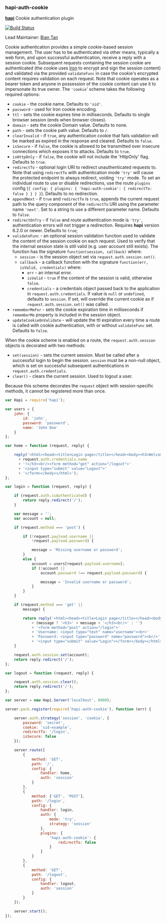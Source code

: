 ### hapi-auth-cookie

[**hapi**](https://github.com/hapijs/hapi) Cookie authentication plugin

[![Build Status](https://secure.travis-ci.org/hapijs/hapi-auth-cookie.png)](http://travis-ci.org/hapijs/hapi-auth-cookie)

Lead Maintainer: [Bian Tan](https://github.com/biant)

Cookie authentication provides a simple cookie-based session management. The user has to be authenticated via other means, typically a web
form, and upon successful authentication, receive a reply with a session cookie. Subsequent requests containing the session cookie are authenticated
(the cookie uses [Iron](https://github.com/hueniverse/iron) to encrypt and sign the session content) and validated via the provided `validateFunc`
in case the cookie's encrypted content requires validation on each request. Note that cookie operates as a bearer token and anyone in possession
of the cookie content can use it to impersonate its true owner. The `'cookie`' scheme takes the following required options:

- `cookie` - the cookie name. Defaults to `'sid'`.
- `password` - used for Iron cookie encoding.
- `ttl` - sets the cookie expires time in milliseconds. Defaults to single browser session (ends when browser closes).
- `domain` - sets the cookie Domain value. Defaults to none.
- `path` - sets the cookie path value. Defaults to `/`.
- `clearInvalid` - if `true`, any authentication cookie that fails validation will be marked as expired in the response and cleared. Defaults to `false`.
- `isSecure` - if `false`, the cookie is allowed to be transmitted over insecure connections which exposes it to attacks. Defaults to `true`.
- `isHttpOnly` - if `false`, the cookie will not include the 'HttpOnly' flag. Defaults to `true`.
- `redirectTo` - optional login URI to redirect unauthenticated requests to. Note that using `redirectTo` with authentication mode `'try'`
  will cause the protected endpoint to always redirect, voiding `'try'` mode. To set an individual route to use or disable redirections, use
  the route `plugins` config (`{ config: { plugins: { 'hapi-auth-cookie': { redirectTo: false } } } }`). Defaults to no redirection.
- `appendNext` - if `true` and `redirectTo` is `true`, appends the current request path to the query component of the `redirectTo` URI using the
  parameter name `'next'`. Set to a string to use a different parameter name. Defaults to `false`.
- `redirectOnTry` - if `false` and route authentication mode is `'try'`, authentication errors will not trigger a redirection. Requires **hapi**
  version 6.2.0 or newer. Defaults to `true`;
- `validateFunc` - an optional session validation function used to validate the content of the session cookie on each request. Used to verify that the
  internal session state is still valid (e.g. user account still exists). The function has the signature `function(session, callback)` where:
    - `session` - is the session object set via `request.auth.session.set()`.
    - `callback` - a callback function with the signature `function(err, isValid, credentials)` where:
        - `err` - an internal error.
        - `isValid` - `true` if the content of the session is valid, otherwise `false`.
        - `credentials` - a credentials object passed back to the application in `request.auth.credentials`. If value is `null` or `undefined`,
          defaults to `session`. If set, will override the current cookie as if `request.auth.session.set()` was called.
- `rememberMeFor` - sets the cookie expiration time in milliseconds if `rememberMe` property is included in the session object.
- `updateCookieOnValidate` - will update the ttl expiration every time a route is called with cookie authentication, with or without `validateFunc` set. Defaults to `false`.

When the cookie scheme is enabled on a route, the `request.auth.session` objects is decorated with two methods:

- `set(session)` - sets the current session. Must be called after a successful login to begin the session. `session` must be a non-null object,
  which is set on successful subsequent authentications in `request.auth.credentials`.
- `clear()` - clears the current session. Used to logout a user.

Because this scheme decorates the `request` object with session-specific methods, it cannot be registered more than once.

```javascript
var Hapi = require('hapi');

var users = {
    john: {
        id: 'john',
        password: 'password',
        name: 'John Doe'
    }
};

var home = function (request, reply) {

    reply('<html><head><title>Login page</title></head><body><h3>Welcome '
      + request.auth.credentials.name
      + '!</h3><br/><form method="get" action="/logout">'
      + '<input type="submit" value="Logout">'
      + '</form></body></html>');
};

var login = function (request, reply) {

    if (request.auth.isAuthenticated) {
        return reply.redirect('/');
    }

    var message = '';
    var account = null;

    if (request.method === 'post') {

        if (!request.payload.username ||
            !request.payload.password) {

            message = 'Missing username or password';
        }
        else {
            account = users[request.payload.username];
            if (!account ||
                account.password !== request.payload.password) {

                message = 'Invalid username or password';
            }
        }
    }

    if (request.method === 'get' ||
        message) {

        return reply('<html><head><title>Login page</title></head><body>'
            + (message ? '<h3>' + message + '</h3><br/>' : '')
            + '<form method="post" action="/login">'
            + 'Username: <input type="text" name="username"><br>'
            + 'Password: <input type="password" name="password"><br/>'
            + '<input type="submit" value="Login"></form></body></html>');
    }

    request.auth.session.set(account);
    return reply.redirect('/');
};

var logout = function (request, reply) {

    request.auth.session.clear();
    return reply.redirect('/');
};

var server = new Hapi.Server('localhost', 8000);

server.pack.register(require('hapi-auth-cookie'), function (err) {

    server.auth.strategy('session', 'cookie', {
        password: 'secret',
        cookie: 'sid-example',
        redirectTo: '/login',
        isSecure: false
    });

    server.route([
        {
            method: 'GET',
            path: '/',
            config: {
                handler: home,
                auth: 'session'
            }
        },
        {
            method: ['GET', 'POST'],
            path: '/login',
            config: {
                handler: login,
                auth: {
                    mode: 'try',
                    strategy: 'session'
                },
                plugins: {
                    'hapi-auth-cookie': {
                        redirectTo: false
                    }
                }
            }
        },
        {
            method: 'GET',
            path: '/logout',
            config: {
                handler: logout,
                auth: 'session'
            }
        }
    ]);

    server.start();
});
```

